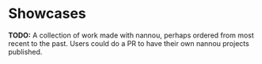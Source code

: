 # Showcases

**TODO:** A collection of work made with nannou, perhaps ordered from most
recent to the past. Users could do a PR to have their own nannou projects
published.

